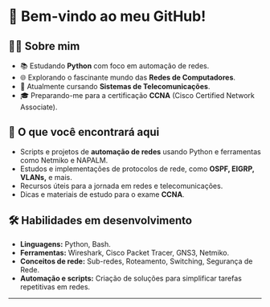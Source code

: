 # 🌟 Bem-vindo ao meu GitHub!



## 🧑‍💻 **Sobre mim**
- 📚 Estudando **Python** com foco em automação de redes.
- 🌐 Explorando o fascinante mundo das **Redes de Computadores**.
- 📜 Atualmente cursando **Sistemas de Telecomunicações**.
- 🎓 Preparando-me para a certificação **CCNA** (Cisco Certified Network Associate).

## 🚀 **O que você encontrará aqui**
- Scripts e projetos de **automação de redes** usando Python e ferramentas como Netmiko e NAPALM.
- Estudos e implementações de protocolos de rede, como **OSPF, EIGRP, VLANs,** e mais.
- Recursos úteis para a jornada em redes e telecomunicações.
- Dicas e materiais de estudo para o exame **CCNA**.

## 🛠️ **Habilidades em desenvolvimento**
- **Linguagens:** Python, Bash.
- **Ferramentas:** Wireshark, Cisco Packet Tracer, GNS3, Netmiko.
- **Conceitos de rede:** Sub-redes, Roteamento, Switching, Segurança de Rede.
- **Automação e scripts:** Criação de soluções para simplificar tarefas repetitivas em redes.



---



